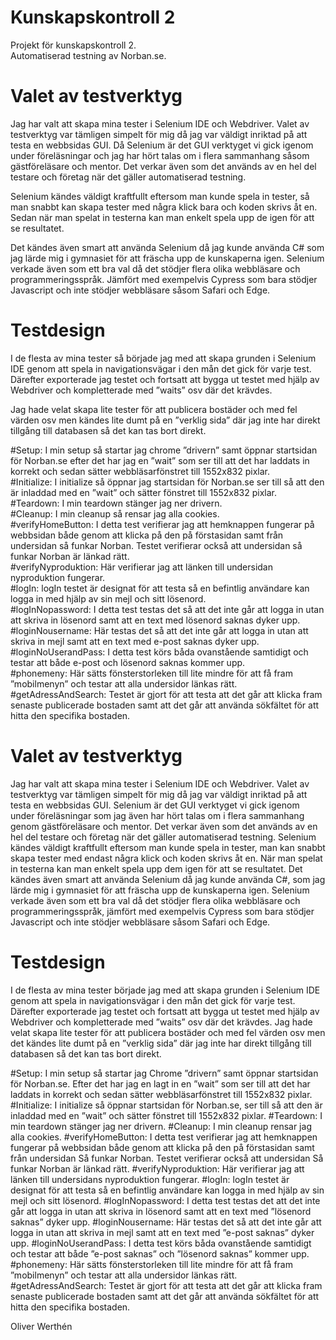 # Kunskapskontroll 2
Projekt för kunskapskontroll 2.  
Automatiserad testning av Norban.se.

# Valet av testverktyg  
Jag har valt att skapa mina tester i Selenium IDE och Webdriver. Valet av testverktyg var tämligen simpelt för mig då jag var väldigt inriktad på att testa en webbsidas GUI.  Då Selenium är det GUI verktyget vi gick igenom under föreläsningar och jag har hört talas om i flera sammanhang såsom gästföreläsare och mentor. Det verkar även som det används av en hel del testare och företag när det gäller automatiserad testning.  

Selenium kändes väldigt kraftfullt eftersom man kunde spela in tester, så man snabbt kan skapa tester med några klick bara och koden skrivs åt en. Sedan när man spelat in testerna kan man enkelt spela upp de igen för att se resultatet.  

Det kändes även smart att använda Selenium då jag kunde använda C# som jag lärde mig i gymnasiet för att fräscha upp de kunskaperna igen. Selenium verkade även som ett bra val då det stödjer flera olika webbläsare och programmeringsspråk. Jämfört med exempelvis Cypress som bara stödjer Javascript och inte stödjer webbläsare såsom Safari och Edge.  

# Testdesign  
I de flesta av mina tester så började jag med att skapa grunden i Selenium IDE genom att spela in navigationsvägar i den mån det gick för varje test. Därefter exporterade jag testet och fortsatt att bygga ut testet med hjälp av Webdriver och kompletterade med ”waits” osv där det krävdes.  

Jag hade velat skapa lite tester för att publicera bostäder och med fel värden osv men kändes lite dumt på en ”verklig sida” där jag inte har direkt tillgång till databasen så det kan tas bort direkt.  

#Setup: I min setup så startar jag chrome ”drivern” samt öppnar startsidan för Norban.se efter det har jag en ”wait” som ser till att det har laddats in korrekt och sedan sätter webbläsarfönstret till 1552x832 pixlar.  
#Initialize: I initialize så öppnar jag startsidan för Norban.se ser till så att den är inladdad med en ”wait” och sätter fönstret till 1552x832 pixlar.  
#Teardown: I min teardown stänger jag ner drivern.  
#Cleanup: I min cleanup så rensar jag alla cookies.  
#verifyHomeButton: I detta test verifierar jag att hemknappen fungerar på webbsidan både genom att klicka på den på förstasidan samt från undersidan så funkar Norban. Testet verifierar också att undersidan så funkar Norban är länkad rätt.  
#verifyNyproduktion: Här verifierar jag att länken till undersidan nyproduktion fungerar.  
#logIn: logIn testet är designat för att testa så en befintlig användare kan logga in med hjälp av sin mejl och sitt lösenord.  
#logInNopassword: I detta test testas det så att det inte går att logga in utan att skriva in lösenord samt att en text med lösenord saknas dyker upp.  
#loginNousername: Här testas det så att det inte går att logga in utan att skriva in mejl samt att en text med e-post saknas dyker upp.  
#loginNoUserandPass: I detta test körs båda ovanstående samtidigt och testar att både e-post och lösenord saknas kommer upp.  
#phonemeny: Här sätts fönsterstorleken till lite mindre för att få fram ”mobilmenyn” och testar att alla undersidor länkas rätt.  
#getAdressAndSearch: Testet är gjort för att testa att det går att klicka fram senaste publicerade bostaden samt att det går att använda sökfältet för att hitta den specifika bostaden.  

# Valet av testverktyg
Jag har valt att skapa mina tester i Selenium IDE och Webdriver. Valet av testverktyg var tämligen simpelt för mig då jag var väldigt inriktad på att testa en webbsidas GUI.  Selenium är det GUI verktyget vi gick igenom under föreläsningar som jag även har hört talas om i flera sammanhang genom gästföreläsare och mentor. Det verkar även som det används av en hel del testare och företag när det gäller automatiserad testning. 
Selenium kändes väldigt kraftfullt eftersom man kunde spela in tester, man kan snabbt skapa tester med endast några klick och koden skrivs åt en. När man spelat in testerna kan man enkelt spela upp dem igen för att se resultatet.
Det kändes även smart att använda Selenium då jag kunde använda C#, som jag lärde mig i gymnasiet för att fräscha upp de kunskaperna igen. Selenium verkade även som ett bra val då det stödjer flera olika webbläsare och programmeringsspråk, jämfört med exempelvis Cypress som bara stödjer Javascript och inte stödjer webbläsare såsom Safari och Edge. 

# Testdesign
I de flesta av mina tester började jag med att skapa grunden i Selenium IDE genom att spela in navigationsvägar i den mån det gick för varje test. Därefter exporterade jag testet och fortsatt att bygga ut testet med hjälp av Webdriver och kompletterade med ”waits” osv där det krävdes. 
Jag hade velat skapa lite tester för att publicera bostäder och med fel värden osv men det kändes lite dumt på en ”verklig sida” där jag inte har direkt tillgång till databasen så det kan tas bort direkt. 

#Setup: I min setup så startar jag Chrome ”drivern” samt öppnar startsidan för Norban.se. Efter det har jag en lagt in en ”wait” som ser till att det har laddats in korrekt och sedan sätter webbläsarfönstret till 1552x832 pixlar. 
#Initialize: I initialize så öppnar startsidan för Norban.se, ser till så att den är inladdad med en ”wait” och sätter fönstret till 1552x832 pixlar. 
#Teardown: I min teardown stänger jag ner drivern. 
#Cleanup: I min cleanup rensar jag alla cookies. 
#verifyHomeButton: I detta test verifierar jag att hemknappen fungerar på webbsidan både genom att klicka på den på förstasidan samt från undersidan Så funkar Norban. Testet verifierar också att undersidan Så funkar Norban är länkad rätt. 
#verifyNyproduktion: Här verifierar jag att länken till undersidans nyproduktion fungerar. 
#logIn: logIn testet är designat för att testa så en befintlig användare kan logga in med hjälp av sin mejl och sitt lösenord. 
#logInNopassword: I detta test testas det att det inte går att logga in utan att skriva in lösenord samt att en text med ”lösenord saknas” dyker upp. 
#loginNousername: Här testas det så att det inte går att logga in utan att skriva in mejl samt att en text med ”e-post saknas” dyker upp. 
#loginNoUserandPass: I detta test körs båda ovanstående samtidigt och testar att både ”e-post saknas” och ”lösenord saknas” kommer upp. 
#phonemeny: Här sätts fönsterstorleken till lite mindre för att få fram ”mobilmenyn” och testar att alla undersidor länkas rätt. 
#getAdressAndSearch: Testet är gjort för att testa att det går att klicka fram senaste publicerade bostaden samt att det går att använda sökfältet för att hitta den specifika bostaden. 

Oliver Werthén 
